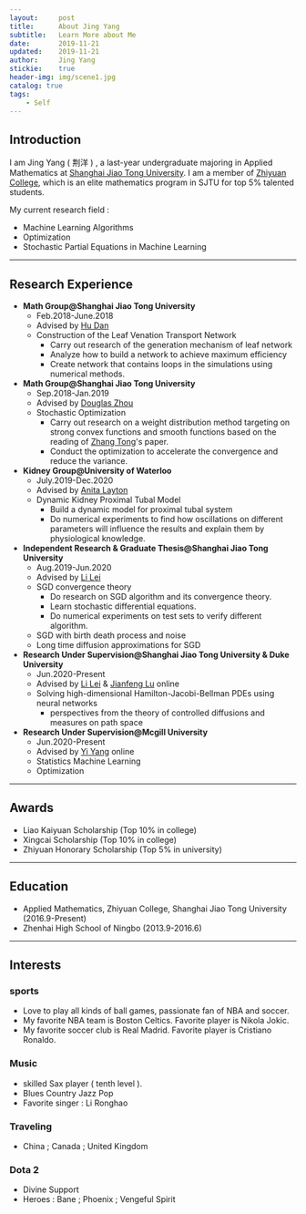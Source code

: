 ```yaml
---
layout:     post
title:      About Jing Yang
subtitle:   Learn More about Me
date:       2019-11-21
updated:    2019-11-21
author:     Jing Yang
stickie:    true
header-img: img/scene1.jpg
catalog: true
tags:
    - Self
---
```



## Introduction
I am Jing Yang ( 荆洋 ) , a last-year undergraduate majoring in Applied Mathematics at [Shanghai Jiao Tong University](http://en.sjtu.edu.cn/). I am a member of [Zhiyuan College](https://zhiyuan.sjtu.edu.cn/), which is an elite mathematics program in SJTU for top 5% talented students.

My current research field :
* Machine Learning Algorithms
* Optimization
* Stochastic Partial Equations in Machine Learning

----------

## Research Experience

* **Math Group@Shanghai Jiao Tong University**
   * Feb.2018-June.2018
   * Advised by [Hu Dan](https://ins.sjtu.edu.cn/faculty/hudan)
   * Construction of the Leaf Venation Transport Network
     * Carry out research  of the generation mechanism of leaf network
     * Analyze how to build a network to achieve maximum efficiency
     * Create network that contains loops in the simulations using numerical methods.
* **Math Group@Shanghai Jiao Tong University**
   * Sep.2018-Jan.2019
   * Advised by [Douglas Zhou](https://ins.sjtu.edu.cn/faculty/Zhoudongzhuo)
   * Stochastic Optimization
     * Carry out research on a weight distribution method targeting on strong convex functions and smooth functions based on the reading of [Zhang Tong](http://tongzhang-ml.org/ )'s paper.
     * Conduct the optimization to accelerate the convergence and reduce the variance.
* **Kidney Group@University of Waterloo**
   * July.2019-Dec.2020
   * Advised by [Anita Layton](https://uwaterloo.ca/scholar/a2layton)
   * Dynamic Kidney Proximal Tubal Model
     * Build a dynamic model for proximal tubal system
     * Do numerical experiments to find how oscillations on different parameters will influence the results and explain them by physiological knowledge.
* **Independent Research & Graduate Thesis@Shanghai Jiao Tong University**
   * Aug.2019-Jun.2020
   * Advised by [Li Lei](https://ins.sjtu.edu.cn/faculty/lilei) 
   * SGD convergence theory
     * Do research on SGD algorithm and its convergence theory.
     * Learn stochastic differential equations.
     * Do numerical experiments on test sets to verify different algorithm.
   * SGD with birth death process and noise
   * Long time diffusion approximations for SGD
* **Research Under Supervision@Shanghai Jiao Tong University & Duke University**
   * Jun.2020-Present
   * Advised by [Li Lei](https://ins.sjtu.edu.cn/faculty/lilei) & [Jianfeng Lu](https://services.math.duke.edu/~jianfeng/) online
   * Solving high-dimensional Hamilton-Jacobi-Bellman PDEs using neural networks
     - perspectives from the theory of controlled diffusions and measures on path space
* **Research Under Supervision@Mcgill University**
   * Jun.2020-Present
   * Advised by [Yi Yang](http://www.math.mcgill.ca/yyang/)  online
   * Statistics Machine Learning
   * Optimization

----------
## Awards

* Liao Kaiyuan Scholarship (Top 10% in college)
* Xingcai Scholarship (Top 10% in college)
* Zhiyuan Honorary Scholarship (Top 5% in university)

-----

## Education

* Applied Mathematics, Zhiyuan College, Shanghai Jiao Tong University (2016.9-Present)
*  Zhenhai High School of Ningbo (2013.9-2016.6)

-----

## Interests

### sports

* Love to play all kinds of ball games, passionate fan of NBA and soccer. 
* My favorite NBA team is Boston Celtics. Favorite player is  Nikola Jokic. 
* My favorite soccer club is Real Madrid. Favorite player is  Cristiano Ronaldo. 

### Music

* skilled Sax player ( tenth level ).
* Blues Country  Jazz  Pop
* Favorite singer : Li Ronghao

### Traveling

* China ; Canada ; United Kingdom

### Dota 2

* Divine Support
* Heroes : Bane ; Phoenix ; Vengeful Spirit 